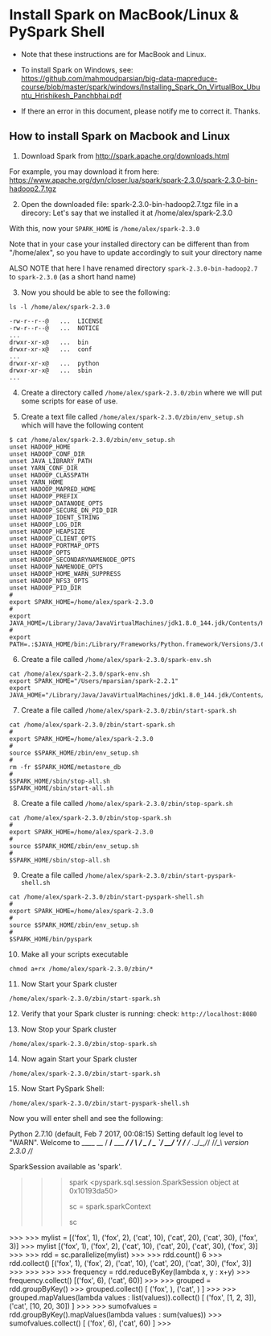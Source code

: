 # Install Spark on MacBook/Linux & PySpark Shell

* Note that these instructions are for MacBook and Linux.

* To install Spark on Windows, see:   
https://github.com/mahmoudparsian/big-data-mapreduce-course/blob/master/spark/windows/Installing_Spark_On_VirtualBox_Ubuntu_Hrishikesh_Panchbhai.pdf

* If there an error in this document, please notify me to correct it. Thanks.


## How to install Spark on Macbook and Linux

1. Download Spark from http://spark.apache.org/downloads.html

For example, you may download it from here:
https://www.apache.org/dyn/closer.lua/spark/spark-2.3.0/spark-2.3.0-bin-hadoop2.7.tgz

2. Open the downloaded file: spark-2.3.0-bin-hadoop2.7.tgz file
   in a direcory: Let's say that we installed it at /home/alex/spark-2.3.0
   
With this, now your `SPARK_HOME` is `/home/alex/spark-2.3.0`

Note that in your case your installed directory can be different than
from "/home/alex", so you have to update accordingly to suit your directory name

ALSO NOTE that here I have renamed directory `spark-2.3.0-bin-hadoop2.7`
to `spark-2.3.0` (as a short hand name)

3. Now you should be able to see the following:

````
ls -l /home/alex/spark-2.3.0

-rw-r--r--@   ...  LICENSE
-rw-r--r--@   ...  NOTICE
...
drwxr-xr-x@   ...  bin
drwxr-xr-x@   ...  conf
...
drwxr-xr-x@   ...  python
drwxr-xr-x@   ...  sbin
...
````

4. Create a directory called  `/home/alex/spark-2.3.0/zbin`
where we will put some scripts for ease of use.

5. Create a text file called `/home/alex/spark-2.3.0/zbin/env_setup.sh`
which will have the following content


````
$ cat /home/alex/spark-2.3.0/zbin/env_setup.sh
unset HADOOP_HOME
unset HADOOP_CONF_DIR
unset JAVA_LIBRARY_PATH
unset YARN_CONF_DIR
unset HADOOP_CLASSPATH
unset YARN_HOME
unset HADOOP_MAPRED_HOME
unset HADOOP_PREFIX
unset HADOOP_DATANODE_OPTS
unset HADOOP_SECURE_DN_PID_DIR
unset HADOOP_IDENT_STRING
unset HADOOP_LOG_DIR
unset HADOOP_HEAPSIZE
unset HADOOP_CLIENT_OPTS
unset HADOOP_PORTMAP_OPTS
unset HADOOP_OPTS
unset HADOOP_SECONDARYNAMENODE_OPTS
unset HADOOP_NAMENODE_OPTS
unset HADOOP_HOME_WARN_SUPPRESS
unset HADOOP_NFS3_OPTS
unset HADOOP_PID_DIR
#
export SPARK_HOME=/home/alex/spark-2.3.0
#
export JAVA_HOME=/Library/Java/JavaVirtualMachines/jdk1.8.0_144.jdk/Contents/Home
#
export PATH=.:$JAVA_HOME/bin:/Library/Frameworks/Python.framework/Versions/3.6/bin:$SPARK_HOME/sbin:$SPARK_HOME/bin:/usr/local/bin:/usr/bin:/bin:/usr/sbin:/sbin:/opt/X11/bin:$PATH
````

6. Create a file called `/home/alex/spark-2.3.0/spark-env.sh`

````
cat /home/alex/spark-2.3.0/spark-env.sh
export SPARK_HOME="/Users/mparsian/spark-2.2.1"
export JAVA_HOME="/Library/Java/JavaVirtualMachines/jdk1.8.0_144.jdk/Contents/Home"
````


7. Create a file called `/home/alex/spark-2.3.0/zbin/start-spark.sh`

````
cat /home/alex/spark-2.3.0/zbin/start-spark.sh
#
export SPARK_HOME=/home/alex/spark-2.3.0
#
source $SPARK_HOME/zbin/env_setup.sh
#
rm -fr $SPARK_HOME/metastore_db
#
$SPARK_HOME/sbin/stop-all.sh
$SPARK_HOME/sbin/start-all.sh
````

8. Create a file called `/home/alex/spark-2.3.0/zbin/stop-spark.sh`

````
cat /home/alex/spark-2.3.0/zbin/stop-spark.sh
#
export SPARK_HOME=/home/alex/spark-2.3.0
#
source $SPARK_HOME/zbin/env_setup.sh
#
$SPARK_HOME/sbin/stop-all.sh
````

9. Create a file called `/home/alex/spark-2.3.0/zbin/start-pyspark-shell.sh`

````
cat /home/alex/spark-2.3.0/zbin/start-pyspark-shell.sh
#
export SPARK_HOME=/home/alex/spark-2.3.0
#
source $SPARK_HOME/zbin/env_setup.sh
#
$SPARK_HOME/bin/pyspark
````

10. Make all your scripts executable

````
chmod a+rx /home/alex/spark-2.3.0/zbin/*
````

11. Now Start your Spark cluster

````
/home/alex/spark-2.3.0/zbin/start-spark.sh
````

12. Verify that your Spark cluster is running:
check:  `http://localhost:8080`


13. Now Stop your Spark cluster

````
/home/alex/spark-2.3.0/zbin/stop-spark.sh
````


14. Now again Start your Spark cluster

````
/home/alex/spark-2.3.0/zbin/start-spark.sh
````

15. Now Start PySpark Shell:

````
/home/alex/spark-2.3.0/zbin/start-pyspark-shell.sh
````

Now you will enter shell and see the following:

Python 2.7.10 (default, Feb  7 2017, 00:08:15)
Setting default log level to "WARN".
Welcome to
      ____              __
     / __/__  ___ _____/ /__
    _\ \/ _ \/ _ `/ __/  '_/
   /__ / .__/\_,_/_/ /_/\_\   version 2.3.0
      /_/

SparkSession available as 'spark'.
>>>
>>>
>>>
>>> spark
<pyspark.sql.session.SparkSession object at 0x10193da50>
>>>
>>> sc = spark.sparkContext
>>>
>>> sc
<SparkContext master=local[*] appName=PySparkShell>
>>>
>>> mylist = [('fox', 1), ('fox', 2), ('cat', 10), ('cat', 20), ('cat', 30), ('fox', 3)]
>>> mylist
[('fox', 1), ('fox', 2), ('cat', 10), ('cat', 20), ('cat', 30), ('fox', 3)]
>>>
>>> rdd = sc.parallelize(mylist)
>>>
>>> rdd.count()
6
>>> rdd.collect()
[('fox', 1), ('fox', 2), ('cat', 10), ('cat', 20), ('cat', 30), ('fox', 3)]
>>>
>>>
>>>
>>> frequency = rdd.reduceByKey(lambda x, y : x+y)
>>> frequency.collect()
[('fox', 6), ('cat', 60)]
>>>
>>> grouped = rdd.groupByKey()
>>> grouped.collect()
[
 ('fox', <pyspark.resultiterable.ResultIterable object at 0x1019913d0>),
 ('cat', <pyspark.resultiterable.ResultIterable object at 0x101991450>)
]
>>>
>>> grouped.mapValues(lambda values : list(values)).collect()
[
 ('fox', [1, 2, 3]),
 ('cat', [10, 20, 30])
]
>>>
>>> sumofvalues = rdd.groupByKey().mapValues(lambda values : sum(values))
>>> sumofvalues.collect()
[
 ('fox', 6),
 ('cat', 60)
]
>>>
